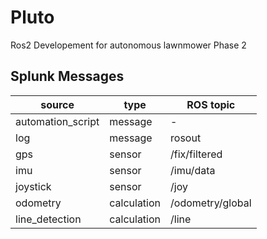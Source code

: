 # Pluto

Ros2 Developement for autonomous lawnmower Phase 2


## Splunk Messages

| source            | type        | ROS topic        |
| ----------------- | ----------- | ---------------- |
| automation_script | message     | -                |
| log               | message     | rosout           |
| gps               | sensor      | /fix/filtered    |
| imu               | sensor      | /imu/data        |
| joystick          | sensor      | /joy             |
| odometry          | calculation | /odometry/global |
| line_detection    | calculation | /line            |
